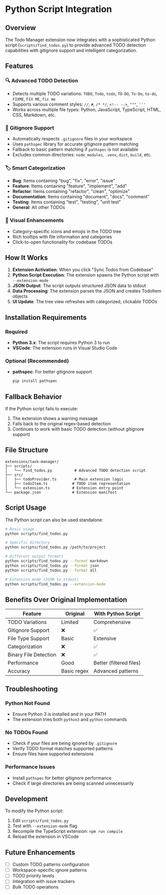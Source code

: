 # Python Script Integration

## Overview

The Todo Manager extension now integrates with a sophisticated Python script (`scripts/find_todos.py`) to provide advanced TODO detection capabilities with gitignore support and intelligent categorization.

## Features

### 🔍 **Advanced TODO Detection**

- Detects multiple TODO variations: `TODO`, `Todo`, `todo`, `TO-DO`, `To-Do`, `to-do`, `FIXME`, `FIX ME`, `fix me`
- Supports various comment styles: `//`, `#`, `/* */`, `<!-- -->`, `"""`, `'''`
- Works across multiple file types: Python, JavaScript, TypeScript, HTML, CSS, Markdown, etc.

### 🚫 **Gitignore Support**

- Automatically respects `.gitignore` files in your workspace
- Uses `pathspec` library for accurate gitignore pattern matching
- Fallback to basic pattern matching if `pathspec` is not available
- Excludes common directories: `node_modules`, `.venv`, `dist`, `build`, etc.

### 🏷️ **Smart Categorization**

- **Bug**: Items containing "bug", "fix", "error", "issue"
- **Feature**: Items containing "feature", "implement", "add"
- **Refactor**: Items containing "refactor", "clean", "optimize"
- **Documentation**: Items containing "document", "docs", "comment"
- **Testing**: Items containing "test", "testing", "unit test"
- **General**: All other TODOs

### 🎨 **Visual Enhancements**

- Category-specific icons and emojis in the TODO tree
- Rich tooltips with file information and categories
- Click-to-open functionality for codebase TODOs

## How It Works

1. **Extension Activation**: When you click "Sync Todos from Codebase"
2. **Python Script Execution**: The extension spawns the Python script with `--extension-mode`
3. **JSON Output**: The script outputs structured JSON data to stdout
4. **Data Processing**: The extension parses the JSON and creates TodoItem objects
5. **UI Update**: The tree view refreshes with categorized, clickable TODOs

## Installation Requirements

### Required

- **Python 3.x**: The script requires Python 3 to run
- **VSCode**: The extension runs in Visual Studio Code

### Optional (Recommended)

- **pathspec**: For better gitignore support

  ```bash
  pip install pathspec
  ```

## Fallback Behavior

If the Python script fails to execute:

1. The extension shows a warning message
2. Falls back to the original regex-based detection
3. Continues to work with basic TODO detection (without gitignore support)

## File Structure

```
extensions/task-manager/
├── scripts/
│   └── find_todos.py          # Advanced TODO detection script
├── src/
│   ├── todoProvider.ts        # Main extension logic
│   ├── todoItem.ts           # TODO item representation
│   └── extension.ts          # Extension entry point
└── package.json              # Extension manifest
```

## Script Usage

The Python script can also be used standalone:

```bash
# Basic usage
python scripts/find_todos.py

# Specific directory
python scripts/find_todos.py /path/to/project

# Different output formats
python scripts/find_todos.py --format markdown
python scripts/find_todos.py --format json
python scripts/find_todos.py --format all

# Extension mode (JSON to stdout)
python scripts/find_todos.py --extension-mode
```

## Benefits Over Original Implementation

| Feature | Original | With Python Script |
|---------|----------|-------------------|
| TODO Variations | Limited | Comprehensive |
| Gitignore Support | ❌ | ✅ |
| File Type Support | Basic | Extensive |
| Categorization | ❌ | ✅ |
| Binary File Detection | ❌ | ✅ |
| Performance | Good | Better (filtered files) |
| Accuracy | Basic regex | Advanced patterns |

## Troubleshooting

### Python Not Found

- Ensure Python 3 is installed and in your PATH
- The extension tries both `python3` and `python` commands

### No TODOs Found

- Check if your files are being ignored by `.gitignore`
- Verify TODO format matches supported patterns
- Ensure files have supported extensions

### Performance Issues

- Install `pathspec` for better gitignore performance
- Check if large directories are being scanned unnecessarily

## Development

To modify the Python script:

1. Edit `scripts/find_todos.py`
2. Test with `--extension-mode` flag
3. Recompile the TypeScript extension: `npm run compile`
4. Reload the extension in VSCode

## Future Enhancements

- [ ] Custom TODO patterns configuration
- [ ] Workspace-specific ignore patterns
- [ ] TODO priority levels
- [ ] Integration with issue trackers
- [ ] Bulk TODO operations
